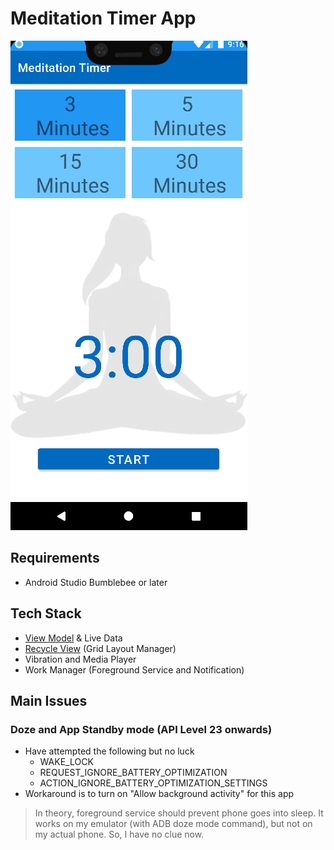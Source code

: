 # Meditation Timer App
![](app/src/main/meditation_timer_screenshot_animation.gif)

## Requirements
- Android Studio Bumblebee or later

## Tech Stack
- [View Model](https://vtsen.hashnode.dev/recommended-ways-to-create-viewmodel-or-androidviewmodel) & Live Data
- [Recycle View](https://vtsen.hashnode.dev/step-by-step-guides-to-implement-recycleview) (Grid Layout Manager)
- Vibration and Media Player
- Work Manager (Foreground Service and Notification)

## Main Issues
### Doze and App Standby mode (API Level 23 onwards) 
- Have attempted the following but no luck
   - WAKE_LOCK
   - REQUEST_IGNORE_BATTERY_OPTIMIZATION
   - ACTION_IGNORE_BATTERY_OPTIMIZATION_SETTINGS
- Workaround is to turn on "Allow background activity" for this app

>In theory, foreground service should prevent phone goes into sleep.  It works on my emulator (with ADB doze mode command), but not on my actual phone. So, I have no clue now.

